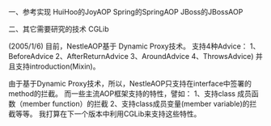 一、参考实现
  HuiHoo的JoyAOP
  Spring的SpringAOP
  JBoss的JBossAOP
  
二、其它需要研究的技术
  CGLib
  
(2005/1/6)
目前，NestleAOP基于 Dynamic Proxy技术。
支持4种Advice：
1、BeforeAdvice
2、AfterReturnAdvice
3、AroundAdvice
4、ThrowsAdvice)
并且支持introduction(Mixin)。
   
由于基于Dynamic Proxy技术，所以，NestleAOP只支持在interface中签署的method的拦截。
而一些主流AOP框架支持的特性，譬如：
1、支持class 成员函数（member function）的拦截
2、支持class成员变量(member variable)的拦截等等。
我打算在下一个版本中利用CGLib来支持这些特性。